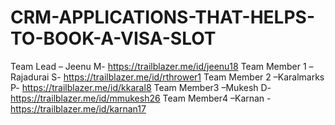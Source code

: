 # CRM-APPLICATIONS-THAT-HELPS-TO-BOOK-A-VISA-SLOT

Team Lead – Jeenu M- https://trailblazer.me/id/jeenu18
Team Member 1 –Rajadurai S- https://trailblazer.me/id/rthrower1
Team Member 2 –Karalmarks P- https://trailblazer.me/id/kkaral8
Team Member3 –Mukesh D- https://trailblazer.me/id/mmukesh26
Team Member4 –Karnan - https://trailblazer.me/id/karnan17

